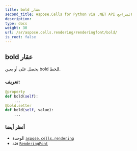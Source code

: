 ```yaml
---
title: bold عقار
second_title: Aspose.Cells for Python via .NET API المراجع
description:
type: docs
weight: 30
url: /ar/aspose.cells.rendering/renderingfont/bold/
is_root: false
---
```

##  bold عقار

يحصل على أو يعين bold للخط.
###  تعريف:
```python
@property
def bold(self):
    ...
@bold.setter
def bold(self, value):
    ...
```

###  أنظر أيضا
* الوحدة [`aspose.cells.rendering`](../../)
* فئة [`RenderingFont`](/cells/python-net/ar/aspose.cells.rendering/renderingfont)
